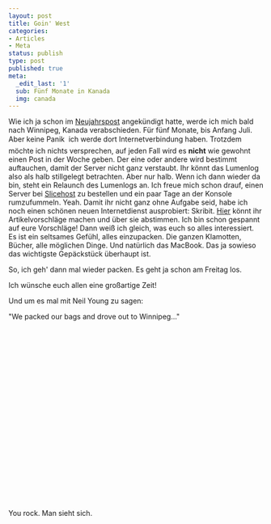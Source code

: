 ```yaml
---
layout: post
title: Goin' West
categories:
- Articles
- Meta
status: publish
type: post
published: true
meta:
  _edit_last: '1'
  sub: Fünf Monate in Kanada
  img: canada
---
```

Wie ich ja schon im <a href="http://lumenpage.com/blog/tech/sylvester-2008">Neujahrspost</a> angekündigt hatte, werde ich mich bald nach Winnipeg, Kanada verabschieden. Für fünf Monate, bis Anfang Juli. Aber keine Panik &#151; ich werde dort Internetverbindung haben. Trotzdem möchte ich nichts versprechen, auf jeden Fall wird es <strong>nicht</strong> wie gewohnt einen Post in der Woche geben. Der eine oder andere wird bestimmt auftauchen, damit der Server nicht ganz verstaubt. Ihr könnt das Lumenlog also als halb stillgelegt betrachten. Aber nur halb.
Wenn ich dann wieder da bin, steht ein Relaunch des Lumenlogs an. Ich freue mich schon drauf, einen Server bei <a href="http://slicehost.com">Slicehost</a> zu bestellen und ein paar Tage an der Konsole rumzufummeln. Yeah. 
Damit ihr nicht ganz ohne Aufgabe seid, habe ich noch einen schönen neuen Internetdienst ausprobiert: Skribit. <a href="http://skribit.com/blogs/lumenlog">Hier</a> könnt ihr Artikelvorschläge machen und über sie abstimmen. Ich bin schon gespannt auf eure Vorschläge! Dann weiß ich gleich, was euch so alles interessiert.
Es ist ein seltsames Gefühl, alles einzupacken. Die ganzen Klamotten, Bücher, alle möglichen Dinge. Und natürlich das MacBook. Das ja sowieso das wichtigste Gepäckstück überhaupt ist.

So, ich geh' dann mal wieder packen. Es geht ja schon am Freitag los. 

Ich wünsche euch allen eine großartige Zeit!

Und um es mal mit Neil Young zu sagen:

"We packed our bags and drove out to Winnipeg..."
<!--more-->
<object width="425" height="344"><param name="movie" value="http://www.youtube.com/v/e-972pm8AhQ&hl=en&fs=1"></param><param name="allowFullScreen" value="true"></param><param name="allowscriptaccess" value="always"></param><embed src="http://www.youtube.com/v/e-972pm8AhQ&hl=en&fs=1" type="application/x-shockwave-flash" allowscriptaccess="always" allowfullscreen="true" width="425" height="344"></embed></object>

You rock. Man sieht sich.
